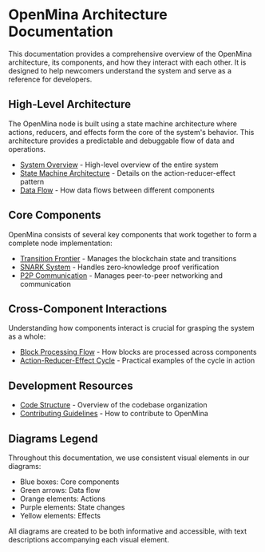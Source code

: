 # OpenMina Architecture Documentation

This documentation provides a comprehensive overview of the OpenMina architecture, its components, and how they interact with each other. It is designed to help newcomers understand the system and serve as a reference for developers.

## High-Level Architecture

The OpenMina node is built using a state machine architecture where actions, reducers, and effects form the core of the system's behavior. This architecture provides a predictable and debuggable flow of data and operations.

- [System Overview](architecture/system-overview.md) - High-level overview of the entire system
- [State Machine Architecture](architecture/state-machine.md) - Details on the action-reducer-effect pattern
- [Data Flow](architecture/data-flow.md) - How data flows between different components

## Core Components

OpenMina consists of several key components that work together to form a complete node implementation:

- [Transition Frontier](components/transition-frontier/README.md) - Manages the blockchain state and transitions
- [SNARK System](components/snark/README.md) - Handles zero-knowledge proof verification
- [P2P Communication](components/p2p/README.md) - Manages peer-to-peer networking and communication

## Cross-Component Interactions

Understanding how components interact is crucial for grasping the system as a whole:

- [Block Processing Flow](architecture/block-processing.md) - How blocks are processed across components
- [Action-Reducer-Effect Cycle](architecture/action-reducer-effect.md) - Practical examples of the cycle in action

## Development Resources

- [Code Structure](architecture/code-structure.md) - Overview of the codebase organization
- [Contributing Guidelines](architecture/contributing.md) - How to contribute to OpenMina

## Diagrams Legend

Throughout this documentation, we use consistent visual elements in our diagrams:

- Blue boxes: Core components
- Green arrows: Data flow
- Orange elements: Actions
- Purple elements: State changes
- Yellow elements: Effects

All diagrams are created to be both informative and accessible, with text descriptions accompanying each visual element.
